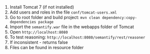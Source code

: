 
1. Install Tomcat 7 (if not installed)
2. Add users and roles in the file `conf/tomcat-users.xml`
3. Go to root folder and build project: `mvn clean dependency:copy-dependencies package`
4. Import the `semantify.war` file in the webapps folder of Tomcat
5. Open `http://localhost:8080`
6. To test reasoning: `http://localhost:8080/semantify/rest/reasoner`
7. If inconsistent - returns false
8. Files can be found in resource folder
